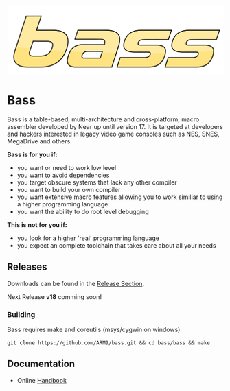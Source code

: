 ![bass](doc/bass.svg)

# Bass
Bass is a table-based, multi-architecture and cross-platform, macro assembler developed by Near up until version 17. It is targeted at developers and hackers interested in legacy video game consoles such as NES, SNES, MegaDrive and others.

**Bass is for you if:**
  * you want or need to work low level 
  * you want to avoid dependencies
  * you target obscure systems that lack any other compiler 
  * you want to build your own compiler
  * you want extensive macro features allowing you to work similiar to using a higher programming language
  * you want the ability to do root level debugging

**This is not for you if:**
  * you look for a higher 'real' programming language
  * you expect an complete toolchain that takes care about all your needs

## Releases
Downloads can be found in the [Release Section](https://github.com/ARM9/bass/releases).

Next Release **v18** comming soon!


### Building
Bass requires make and coreutils (msys/cygwin on windows)
```
git clone https://github.com/ARM9/bass.git && cd bass/bass && make
```

## Documentation
  * Online [Handbook](doc/index.md)

